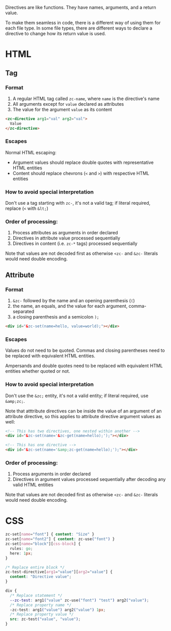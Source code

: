 Directives are like functions. They have names, arguments, and a return
value.

To make them seamless in code, there is a different way of using them
for each file type. In some file types, there are different ways to
declare a directive to change how its return value is used.

# HTML

## Tag

### Format

1. A regular HTML tag called `zc-name`, where `name` is the directive's
name
1. All arguments except for `value` declared as attributes
1. The value for the argument `value` as its content

```html
<zc-directive arg1="val" arg2="val">
  Value
</zc-directive>
```

### Escapes

Normal HTML escaping:

- Argument values should replace double quotes with representative HTML
entities
- Content should replace chevrons (`<` and `>`) with respective HTML
entities

### How to avoid special interpretation

Don't use a tag starting with `zc-`, it's not a valid tag; if literal
required, replace (`<` with `&lt;`)

### Order of processing:

1. Process attributes as arguments in order declared
1. Directives in attribute value processed sequentially
1. Directives in content (i.e. `zc-*` tags) processed sequentially

Note that values are not decoded first as otherwise `<zc-` and `&zc-`
literals would need double encoding.

## Attribute

### Format

1. `&zc-` followed by the name and an opening parenthesis (`(`)
1. the name, an equals, and the value for each argument, comma-separated
1. a closing parenthesis and a semicolon `);`

```html
<div id="&zc-set(name=hello, value=world);"></div>
```

### Escapes

Values do not need to be quoted. Commas and closing parentheses need to
be replaced with equivalent HTML entities.

Ampersands and double quotes need to be replaced with equivalent HTML
entities whether quoted or not.

### How to avoid special interpretation

Don't use the `&zc;` entity, it's not a valid entity; if literal
required, use `&amp;zc;`.

Note that atttribute directives can be inside the value of an argument
of an attribute directive, so this applies to attribute directive
argument values as well:

```html
<!-- This has two directives, one nested within another -->
<div id="&zc-set(name='&zc-get(name=hello);');"></div>

<!-- This has one directive -->
<div id="&zc-set(name='&amp;zc-get(name=hello);');"></div>
```

### Order of processing:

1. Process arguments in order declared
1. Directives in argument values processed sequentially after decoding
any valid HTML entities

Note that values are not decoded first as otherwise `<zc-` and `&zc-`
literals would need double encoding.

# CSS

```css
zc-set[name="font"] { content: "Size" }
zc-set[name="font2"] { content: zc-use("font") }
zc-set[name="block"][css-block] {
  rules: go;
  here: 1px;
}

/* Replace entire block */
zc-test-directive[arg1="value"][arg2="value"] {
  content: "Directive value";
}

div {
  /* Replace statement */
  --zc-test: arg1("value" zc-use("font") "test") arg2("value");
  /* Replace property name */
  -zc-test: arg1("value") arg2("value") 1px;
  /* Replace property value */
  src: zc-test("value", "value");
}
```
